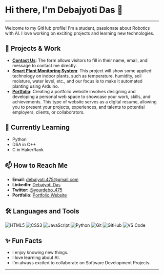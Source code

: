 # Hi there, I'm Debajyoti Das 👋

---

Welcome to my GitHub profile! I'm a student, passionate about Robotics with AI. I love working on exciting projects and learning new technologies.

## 🔭 Projects & Work

- **[Contact Us](https://github.com/CoderDebajyoti/Contact-Us)**: The form allows visitors to fill in their name, email, and message to contact me directly.
- **[Smart Plant Monitoring System]()**: This project will show some applied technology on indoor plants, such as temperature, humidity, soil moisture, water level, etc., and our focus is to make it automated planting using Arduino.
- **[Portfolio](https://sites.google.com/view/debajyotidas/project-page)**: Creating a portfolio website involves designing and developing a personal web space to showcase your work, skills, and achievements. This type of website serves as a digital resume, allowing you to present your projects, experiences, and talents to potential employers, clients, or collaborators.

## 🌱 Currently Learning

- Python
- DSA in C++
- C in HakerRank

## 📫 How to Reach Me

- **Email**: [debajyoti.475@gmail.com](mailto:debajyoti.475@gmail.com)
- **LinkedIn**: [Debajyoti Das](https://www.linkedin.com/in/debajyoti-das-76a9aa284/)
- **Twitter**: [@yourdebo_475](https://x.com/yourdebo_475)
- **Portfolio**: [Portfolio Website](https://sites.google.com/view/debajyotidas/project-page)

## 🛠️ Languages and Tools

![HTML5](https://img.shields.io/badge/-HTML5-E34F26?style=flat&logo=html5&logoColor=white)
![CSS3](https://img.shields.io/badge/-CSS3-1572B6?style=flat&logo=css3&logoColor=white)
![JavaScript](https://img.shields.io/badge/-JavaScript-F7DF1E?style=flat&logo=javascript&logoColor=black)
![Python](https://img.shields.io/badge/-Python-3776AB?style=flat&logo=python&logoColor=white)
![Git](https://img.shields.io/badge/-Git-F05032?style=flat&logo=git&logoColor=white)
![GitHub](https://img.shields.io/badge/-GitHub-181717?style=flat&logo=github&logoColor=white)
![VS Code](https://img.shields.io/badge/-VS_Code-007ACC?style=flat&logo=visual-studio-code&logoColor=white)

## ✨ Fun Facts

- I enjoy knowing new things.
- I love learning about AI.
- I'm always excited to collaborate on Software Development Projects.


---

